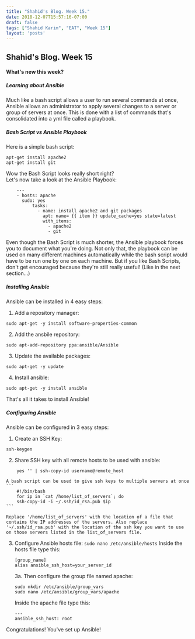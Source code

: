 ```yaml
---
title: "Shahid's Blog. Week 15."
date: 2018-12-07T15:57:16-07:00
draft: false
tags: ["Shahid Karim", "EAT", "Week 15"]
layout: 'posts'
---
```


## Shahid's Blog. Week 15
#### What's new this week?

##### Learning about Ansible
Much like a bash script allows a user to run several commands at once, Ansible allows an administrator to apply several changes to a server or group of servers at once. This is done with a list of commands that's consolidated into a yml file called a playbook.

##### Bash Script vs Ansible Playbook
Here is a simple bash script: <br>

```
apt-get install apache2
apt-get install git
```

Wow the Bash Script looks really short right? <br>
Let's now take a look at the Ansible Playbook: <br>
```
    ---
    - hosts: apache
      sudo: yes
          tasks:
            - name: install apache2 and git packages
              apt: name= {{ item }} update_cache=yes state=latest
              with_items:
                - apache2
                - git
```
Even though the Bash Script is much shorter, the Ansible playbook forces you to document what you're doing. Not only that, the playbook can be used on many different machines automatically while the bash script would have to be run one by one on each machine. But if you like Bash Scripts, don't get encouraged because they're still really useful! (Like in the next section...)

##### Installing Ansible
Ansible can be installed in 4 easy steps:
  1. Add a repository manager:

  ```
  sudo apt-get -y install software-properties-common
  ```

  2. Add the ansbile repository:

  ```
  sudo apt-add-repository ppa:ansible/Ansible
  ```

  3. Update the available packages:

  ```
  sudo apt-get -y update
  ```

  4. Install ansible:

  ```
  sudo apt-get -y install ansible
  ```

That's all it takes to install Ansible!

##### Configuring Ansible
Ansible can be configured in 3 easy steps:
  1. Create an SSH Key:

  ```
  ssh-keygen
  ```

  2. Share SSH key with all remote hosts to be used with ansible:

  ```
      yes '' | ssh-copy-id username@remote_host
  ```

    A bash script can be used to give ssh keys to multiple servers at once
    ```
        #!/bin/bash
        for ip in `cat /home/list_of_servers`; do
        ssh-copy-id -i ~/.ssh/id_rsa.pub $ip
    ```

    Replace '/home/list_of_servers' with the location of a file that contains the IP addresses of the servers. Also replace '~/.ssh/id_rsa.pub' with the location of the ssh key you want to use on those servers listed in the list_of_servers file.

  3. Configure Ansible hosts file:
    ```
    sudo nano /etc/ansible/hosts
    ```
      Inside the hosts file type this:
      ```
      [group_name]
      alias ansible_ssh_host=your_server_id
      ```
      3a. Then configure the group file named apache:
        ```
        sudo mkdir /etc/ansible/group_vars
        sudo nano /etc/ansible/group_vars/apache
        ```

      Inside the apache file type this:
      ```
      ---
      ansible_ssh_host: root
      ```
Congratulations! You've set up Ansible!
